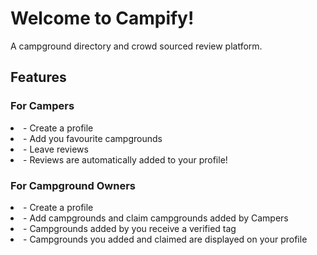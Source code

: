<h1>Welcome to Campify!</h1>
A campground directory and crowd sourced review platform.

<h2>Features</h2>
<h3>For Campers</h3>
<lu>
    <li>- Create a profile</li>
    <li>- Add you favourite campgrounds</li>
    <li>- Leave reviews</li>
    <li>- Reviews are automatically added to your profile!</li>
</lu>

<h3>For Campground Owners</h3>
<lu>
    <li>- Create a profile</li>
    <li>- Add campgrounds and claim campgrounds added by Campers</li>
    <li>- Campgrounds added by you receive a verified tag</li>  
    <li>- Campgrounds you added and claimed are displayed on your profile</li>
</lu>


